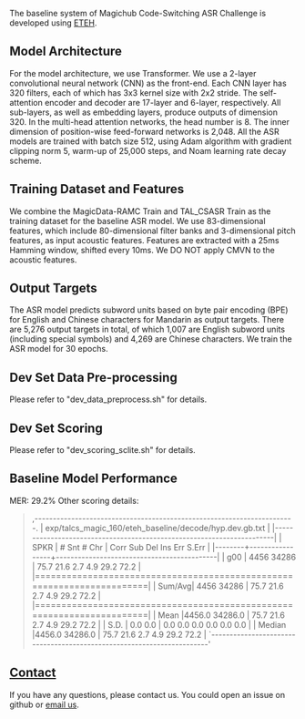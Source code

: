 The baseline system of Magichub Code-Switching ASR Challenge is developed using [ETEH](https://github.com/SpeechClub/ETEH). 

## Model Architecture
For the model architecture, we use Transformer. We use a 2-layer convolutional neural network (CNN) as the front-end. Each CNN layer has 320 filters, each of which has 3x3 kernel size with 2x2 stride. The self-attention encoder and decoder are 17-layer and 6-layer, respectively. All sub-layers, as well as embedding layers, produce outputs of dimension 320. In the multi-head attention networks, the head number is 8. The inner dimension of position-wise feed-forward networks is 2,048. All the ASR models are trained with batch size 512, using Adam algorithm with gradient clipping norm 5, warm-up of 25,000 steps, and Noam learning rate decay scheme. 

## Training Dataset and Features
We combine the MagicData-RAMC Train and TAL_CSASR Train as the training dataset for the baseline ASR model. We use 83-dimensional features, which include 80-dimensional filter banks and 3-dimensional pitch features, as input acoustic features. Features are extracted with a 25ms Hamming window, shifted every 10ms. We DO NOT apply CMVN to the acoustic features.

## Output Targets
The ASR model predicts subword units based on byte pair encoding (BPE) for English and Chinese characters for Mandarin as output targets. There are 5,276 output targets in total, of which 1,007 are English subword units (including special symbols) and 4,269 are Chinese characters. We train the ASR model for 30 epochs.


## Dev Set Data Pre-processing
Please refer to "dev_data_preprocess.sh" for details.

## Dev Set Scoring
Please refer to "dev_scoring_sclite.sh" for details.

## Baseline Model Performance
MER: 29.2%
Other scoring details:
>   ,-----------------------------------------------------------------------.
>   |        exp/talcs_magic_160/eteh_baseline/decode/hyp.dev.gb.txt        |
>   |-----------------------------------------------------------------------|
>   | SPKR   | # Snt    # Chr  | Corr     Sub    Del     Ins    Err   S.Err |
>   |--------+-----------------+--------------------------------------------|
>   | g00    |  4456    34286  | 75.7    21.6    2.7     4.9   29.2    72.2 |
>   |=======================================================================|
>   | Sum/Avg|  4456    34286  | 75.7    21.6    2.7     4.9   29.2    72.2 |
>   |=======================================================================|
>   |  Mean  |4456.0   34286.0 | 75.7    21.6    2.7     4.9   29.2    72.2 |
>   |  S.D.  |  0.0       0.0  |  0.0     0.0    0.0     0.0    0.0     0.0 |
>   | Median |4456.0   34286.0 | 75.7    21.6    2.7     4.9   29.2    72.2 |
>   `-----------------------------------------------------------------------'

## [Contact](#contact)

If you have any questions, please contact us. You could open an issue on github or [email us](mailto:open@magicdatatech.com). 

